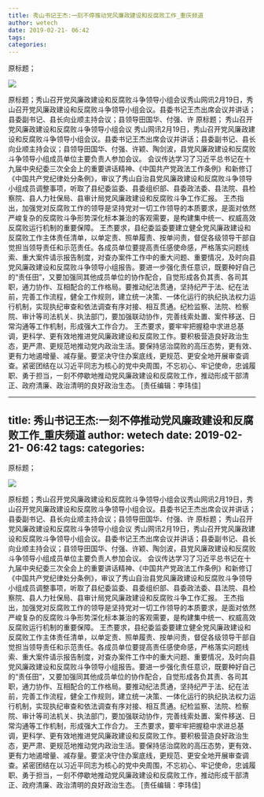 ```yaml
---
title: 秀山书记王杰:一刻不停推动党风廉政建设和反腐败工作_重庆频道
author: wetech
date: 2019-02-21- 06:42
tags: 
categories: 
---
```

原标题；
<!-- more -->
                
<img align="center" border="0" src="http://p2.ifengimg.com/a/2016/0810/204c433878d5cf9size1_w16_h16.png" />
                
            
原标题；秀山召开党风廉政建设和反腐败斗争领导小组会议秀山网讯2月19日，秀山召开党风廉政建设和反腐败斗争领导小组会议。县委书记王杰出席会议并讲话；县委副书记、县长向业顺主持会议；县领导田国华、付强、许
原标题；
秀山召开党风廉政建设和反腐败斗争领导小组会议
秀山网讯2月19日，秀山召开党风廉政建设和反腐败斗争领导小组会议。县委书记王杰出席会议并讲话；县委副书记、县长向业顺主持会议；县领导田国华、付强、许颖、陶剑波，县党风廉政建设和反腐败斗争领导小组成员单位主要负责人参加会议。
会议传达学习了习近平总书记在十九届中央纪委三次全会上的重要讲话精神、《中国共产党政法工作条例》和新修订《中国共产党纪律处分条例》，审议了秀山自治县党风廉政建设和反腐败斗争领导小组成员调整事项，听取了县纪委监委、县委组织部、县委政法委、县法院、县检察院、县人力社保局、县审计局党风廉政建设和反腐败斗争工作汇报。
王杰指出，加强党对反腐败工作的领导是坚持党对一切工作领导的本质要求，是面对依然严峻复杂的反腐败斗争形势深化标本兼治的客观需要，是构建集中统一、权威高效反腐败运行机制的重要保障。
王杰要求，县纪委监委要建立健全党风廉政建设和反腐败工作主体责任清单，以单定责、照单履责、按单问责，督促各级领导干部自觉担当领导责任和示范责任。各成员单位要提高责任感使命感，严格落实问题线索、重大案件请示报告制度，对查办案件工作中的重大问题、重要情况，及时向县党风廉政建设和反腐败斗争领导小组报告。要进一步强化责任意识，既要种好自己的“责任田”，又要加强同其他成员单位的协作配合，自觉形成各负其责、各司其职，通力协作、互相配合的工作格局。要推动纪法贯通，坚持纪严于法、纪在法前，完善工作流程，健全工作规则，建立统一决策、一体化运行的执纪执法权力运行机制，实现执纪审查和依法调查有序对接、相互贯通。纪检监察、法院、检察院、审计等司法机关、执法部门，要加强联动协作，完善线索处置、案件移送、日常沟通等工作机制，形成强大工作合力。
王杰要求，要牢牢把握稳中求进总基调，更科学、更有效地推进党风廉政建设和反腐败工作。要积极营造良好政治生态，更严肃、更规范地推动党内政治生活。要保持惩治腐败的高压态势，更有效、更有力地遏增量、减存量。要坚决守住办案底线，更规范、更安全地开展审查调查。紧密团结在以习近平同志为核心的党中央周围，不忘初心、牢记使命，忠诚履职、勇于担当，一刻不停歇地推动党风廉政建设和反腐败工作，推动形成干部清正、政府清廉、政治清明的良好政治生态。
[责任编辑：李玮佳]
            
---
title: 秀山书记王杰:一刻不停推动党风廉政建设和反腐败工作_重庆频道
author: wetech
date: 2019-02-21- 06:42
tags: 
categories: 
---
原标题；
<!-- more -->
                
<img align="center" border="0" src="http://p2.ifengimg.com/a/2016/0810/204c433878d5cf9size1_w16_h16.png" />
                
            
原标题；秀山召开党风廉政建设和反腐败斗争领导小组会议秀山网讯2月19日，秀山召开党风廉政建设和反腐败斗争领导小组会议。县委书记王杰出席会议并讲话；县委副书记、县长向业顺主持会议；县领导田国华、付强、许
原标题；
秀山召开党风廉政建设和反腐败斗争领导小组会议
秀山网讯2月19日，秀山召开党风廉政建设和反腐败斗争领导小组会议。县委书记王杰出席会议并讲话；县委副书记、县长向业顺主持会议；县领导田国华、付强、许颖、陶剑波，县党风廉政建设和反腐败斗争领导小组成员单位主要负责人参加会议。
会议传达学习了习近平总书记在十九届中央纪委三次全会上的重要讲话精神、《中国共产党政法工作条例》和新修订《中国共产党纪律处分条例》，审议了秀山自治县党风廉政建设和反腐败斗争领导小组成员调整事项，听取了县纪委监委、县委组织部、县委政法委、县法院、县检察院、县人力社保局、县审计局党风廉政建设和反腐败斗争工作汇报。
王杰指出，加强党对反腐败工作的领导是坚持党对一切工作领导的本质要求，是面对依然严峻复杂的反腐败斗争形势深化标本兼治的客观需要，是构建集中统一、权威高效反腐败运行机制的重要保障。
王杰要求，县纪委监委要建立健全党风廉政建设和反腐败工作主体责任清单，以单定责、照单履责、按单问责，督促各级领导干部自觉担当领导责任和示范责任。各成员单位要提高责任感使命感，严格落实问题线索、重大案件请示报告制度，对查办案件工作中的重大问题、重要情况，及时向县党风廉政建设和反腐败斗争领导小组报告。要进一步强化责任意识，既要种好自己的“责任田”，又要加强同其他成员单位的协作配合，自觉形成各负其责、各司其职，通力协作、互相配合的工作格局。要推动纪法贯通，坚持纪严于法、纪在法前，完善工作流程，健全工作规则，建立统一决策、一体化运行的执纪执法权力运行机制，实现执纪审查和依法调查有序对接、相互贯通。纪检监察、法院、检察院、审计等司法机关、执法部门，要加强联动协作，完善线索处置、案件移送、日常沟通等工作机制，形成强大工作合力。
王杰要求，要牢牢把握稳中求进总基调，更科学、更有效地推进党风廉政建设和反腐败工作。要积极营造良好政治生态，更严肃、更规范地推动党内政治生活。要保持惩治腐败的高压态势，更有效、更有力地遏增量、减存量。要坚决守住办案底线，更规范、更安全地开展审查调查。紧密团结在以习近平同志为核心的党中央周围，不忘初心、牢记使命，忠诚履职、勇于担当，一刻不停歇地推动党风廉政建设和反腐败工作，推动形成干部清正、政府清廉、政治清明的良好政治生态。
[责任编辑：李玮佳]
            
